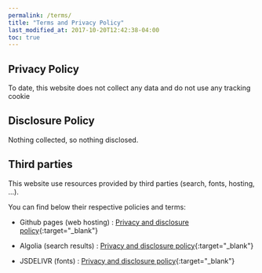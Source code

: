 ```yaml
---
permalink: /terms/
title: "Terms and Privacy Policy"
last_modified_at: 2017-10-20T12:42:38-04:00
toc: true
---
```


## Privacy Policy

To date, this website does not collect any data and do not use any tracking cookie

## Disclosure Policy

Nothing collected, so nothing disclosed.

## Third parties

This website use resources provided by third parties (search, fonts, hosting, ...).

You can find below their respective policies and terms:

- Github pages (web hosting) : [Privacy and disclosure policy](https://docs.github.com/en/github/site-policy/github-privacy-statement){:target="_blank"}

- Algolia (search results) : [Privacy and disclosure policy](https://www.algolia.com/policies/privacy/){:target="_blank"}

- JSDELIVR (fonts) : [Privacy and disclosure policy](https://www.jsdelivr.com/terms/privacy-policy-jsdelivr-net){:target="_blank"}
